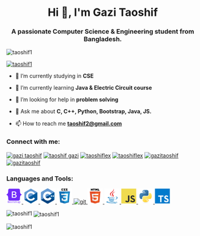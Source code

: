 <h1 align="center">Hi 👋, I'm Gazi Taoshif</h1>
<h3 align="center">A passionate Computer Science & Engineering student from Bangladesh.</h3>

<p align="left"> <img src="https://komarev.com/ghpvc/?username=taoshif1&label=Profile%20views&color=0e75b6&style=flat" alt="taoshif1" /> </p>

<p align="left"> <a href="https://github.com/ryo-ma/github-profile-trophy"><img src="https://github-profile-trophy.vercel.app/?username=taoshif1" alt="taoshif1" /></a> </p>

- 🔭 I’m currently studying in **CSE**

- 🌱 I’m currently learning **Java & Electric Circuit course**

- 🤝 I’m looking for help in **problem solving**

- 💬 Ask me about **C, C++, Python, Bootstrap, Java, JS.**

- 📫 How to reach me **taoshif2@gmail.com**

<h3 align="left">Connect with me:</h3>
<p align="left">
<a href="https://linkedin.com/in/gazi taoshif" target="blank"><img align="center" src="https://raw.githubusercontent.com/rahuldkjain/github-profile-readme-generator/master/src/images/icons/Social/linked-in-alt.svg" alt="gazi taoshif" height="30" width="40" /></a>
<a href="https://fb.com/taoshif gazi" target="blank"><img align="center" src="https://raw.githubusercontent.com/rahuldkjain/github-profile-readme-generator/master/src/images/icons/Social/facebook.svg" alt="taoshif gazi" height="30" width="40" /></a>
<a href="https://instagram.com/taoshiflex" target="blank"><img align="center" src="https://raw.githubusercontent.com/rahuldkjain/github-profile-readme-generator/master/src/images/icons/Social/instagram.svg" alt="taoshiflex" height="30" width="40" /></a>
<a href="https://www.youtube.com/c/taoshiflex" target="blank"><img align="center" src="https://raw.githubusercontent.com/rahuldkjain/github-profile-readme-generator/master/src/images/icons/Social/youtube.svg" alt="taoshiflex" height="30" width="40" /></a>
<a href="https://codeforces.com/profile/gazitaoshif" target="blank"><img align="center" src="https://raw.githubusercontent.com/rahuldkjain/github-profile-readme-generator/master/src/images/icons/Social/codeforces.svg" alt="gazitaoshif" height="30" width="40" /></a>
<a href="https://discord.gg/gazitaoshif" target="blank"><img align="center" src="https://raw.githubusercontent.com/rahuldkjain/github-profile-readme-generator/master/src/images/icons/Social/discord.svg" alt="gazitaoshif" height="30" width="40" /></a>
</p>

<h3 align="left">Languages and Tools:</h3>
<p align="left"> <a href="https://getbootstrap.com" target="_blank" rel="noreferrer"> <img src="https://raw.githubusercontent.com/devicons/devicon/master/icons/bootstrap/bootstrap-plain-wordmark.svg" alt="bootstrap" width="40" height="40"/> </a> <a href="https://www.cprogramming.com/" target="_blank" rel="noreferrer"> <img src="https://raw.githubusercontent.com/devicons/devicon/master/icons/c/c-original.svg" alt="c" width="40" height="40"/> </a> <a href="https://www.w3schools.com/cpp/" target="_blank" rel="noreferrer"> <img src="https://raw.githubusercontent.com/devicons/devicon/master/icons/cplusplus/cplusplus-original.svg" alt="cplusplus" width="40" height="40"/> </a> <a href="https://www.w3schools.com/css/" target="_blank" rel="noreferrer"> <img src="https://raw.githubusercontent.com/devicons/devicon/master/icons/css3/css3-original-wordmark.svg" alt="css3" width="40" height="40"/> </a> <a href="https://git-scm.com/" target="_blank" rel="noreferrer"> <img src="https://www.vectorlogo.zone/logos/git-scm/git-scm-icon.svg" alt="git" width="40" height="40"/> </a> <a href="https://www.w3.org/html/" target="_blank" rel="noreferrer"> <img src="https://raw.githubusercontent.com/devicons/devicon/master/icons/html5/html5-original-wordmark.svg" alt="html5" width="40" height="40"/> </a> <a href="https://www.java.com" target="_blank" rel="noreferrer"> <img src="https://raw.githubusercontent.com/devicons/devicon/master/icons/java/java-original.svg" alt="java" width="40" height="40"/> </a> <a href="https://developer.mozilla.org/en-US/docs/Web/JavaScript" target="_blank" rel="noreferrer"> <img src="https://raw.githubusercontent.com/devicons/devicon/master/icons/javascript/javascript-original.svg" alt="javascript" width="40" height="40"/> </a> <a href="https://www.python.org" target="_blank" rel="noreferrer"> <img src="https://raw.githubusercontent.com/devicons/devicon/master/icons/python/python-original.svg" alt="python" width="40" height="40"/> </a> <a href="https://www.typescriptlang.org/" target="_blank" rel="noreferrer"> <img src="https://raw.githubusercontent.com/devicons/devicon/master/icons/typescript/typescript-original.svg" alt="typescript" width="40" height="40"/> </a> </p>

<p><img align="left" src="https://github-readme-stats.vercel.app/api/top-langs?username=taoshif1&show_icons=true&locale=en&layout=compact" alt="taoshif1" /></p>

<p>&nbsp;<img align="center" src="https://github-readme-stats.vercel.app/api?username=taoshif1&show_icons=true&locale=en" alt="taoshif1" /></p>

<p><img align="center" src="https://github-readme-streak-stats.herokuapp.com/?user=taoshif1&" alt="taoshif1" /></p>

<!--
**Taoshif1/Taoshif1** is a ✨ _special_ ✨ repository because its `README.md` (this file) appears on your GitHub profile.

Here are some ideas to get you started:

- 🔭 I’m currently working on ...
- 🌱 I’m currently learning ...
- 👯 I’m looking to collaborate on ...
- 🤔 I’m looking for help with ...
- 💬 Ask me about ...
- 📫 How to reach me: ...
- 😄 Pronouns: ...
- ⚡ Fun fact: ...
-->
